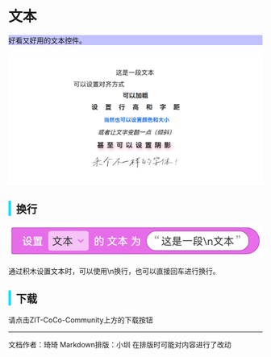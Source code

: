 # 文本
<div style="background-color: rgb(193, 193, 255);">
  好看又好用的文本控件。
</div>

![文本效果](images/1.webp)

<div style="border-left: 5px solid rgb(0, 225, 255); padding-left: 10px;">
<h2> 换行</h2>
</div>

![文本积木](images/2.webp)

通过积木设置文本时，可以使用\n换行，也可以直接回车进行换行。

<div style="border-left: 5px solid rgb(0, 225, 255); padding-left: 10px;">
<h2> 下载</h2>
</div>

请点击ZIT-CoCo-Community上方的下载按钮

---
文档作者：琦琦
Markdown排版：小圳
在排版时可能对内容进行了改动  